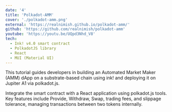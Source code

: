 ```yaml
---
date: '4'
title: 'Polkadot-AMM'
cover: './polkadot-amm.png'
external: 'https://realnimish.github.io/polkadot-amm/'
github: 'https://github.com/realnimish/polkadot-amm'
youtube: 'https://youtu.be/UQpd3Nhd_V8'
tech:
  - Ink! v4.0 smart contract
  - PolkadotJS library
  - React
  - MUI (Material UI)
---
```


This tutorial guides developers in building an Automated Market Maker (AMM) dApp on a substrate-based chain using ink! and deploying it on Jupiter A1 via polkadot.js.

Integrate the smart contract with a React application using polkadot.js tools. Key features include Provide, Withdraw, Swap, trading fees, and slippage tolerance, managing transactions between two tokens internally.

